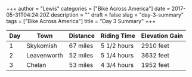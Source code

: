 +++
author = "Lewis"
categories = ["Bike Across America"]
date = 2017-05-31T04:24:20Z
description = ""
draft = false
slug = "day-3-summary"
tags = ["Bike Across America"]
title = "Day 3 Summary"
+++


<table><thead><tr><th>Day</th><th>Town</th><th>Distance</th><th>Riding Time</th><th>Elevation Gain</th></tr></thead><tbody><tr><td>1</td><td>Skykomish</td><td>67 miles</td><td>5 1/2 hours</td><td>2910 feet</td></tr><tr><td>2</td><td>Leavenworth</td><td>52 miles</td><td>5 1/4 hours</td><td>3632 feet</td></tr><tr><td>3</td><td>Chelan</td><td>53 miles</td><td>4 3/4 hours</td><td>1952 feet</td></tr></tbody></table>


